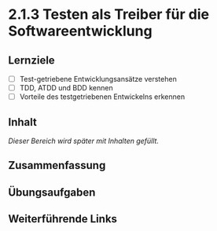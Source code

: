 # 2.1.3 Testen als Treiber für die Softwareentwicklung

## Lernziele

- [ ] Test-getriebene Entwicklungsansätze verstehen
- [ ] TDD, ATDD und BDD kennen
- [ ] Vorteile des testgetriebenen Entwickelns erkennen

## Inhalt

_Dieser Bereich wird später mit Inhalten gefüllt._

## Zusammenfassung

## Übungsaufgaben

## Weiterführende Links
